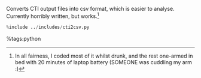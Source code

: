 Converts CTI output files into csv format, which is easier to analyse.
Currently horribly written, but works.[^1]
[^1]: In all fairness, I coded most of it whilst drunk, and the rest one-armed in bed with 20 minutes of laptop battery (SOMEONE was cuddling my arm :) 

```python
%include ../includes/cti2csv.py
```


%tags:python 
